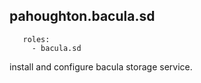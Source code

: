 pahoughton.bacula.sd
--------------------

```
   roles:
     - bacula.sd
```


install and configure bacula storage service.
